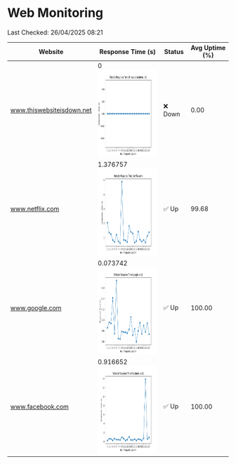 # Web Monitoring

Last Checked: 26/04/2025 08:21

| Website | Response Time (s) | Status | Avg Uptime (%) |
|---------|-------------------|--------|----------------|
| www.thiswebsiteisdown.net | 0 <br> <img src="graph/thiswebsiteisdown.net.png" alt="Graph" width="200" height="200">  | ❌ Down | 0.00 |
| www.netflix.com | 1.376757 <br> <img src="graph/netflix.com.png" alt="Graph" width="200" height="200">  | ✅ Up | 99.68 |
| www.google.com | 0.073742 <br> <img src="graph/google.com.png" alt="Graph" width="200" height="200">  | ✅ Up | 100.00 |
| www.facebook.com | 0.916652 <br> <img src="graph/facebook.com.png" alt="Graph" width="200" height="200">  | ✅ Up | 100.00 |
